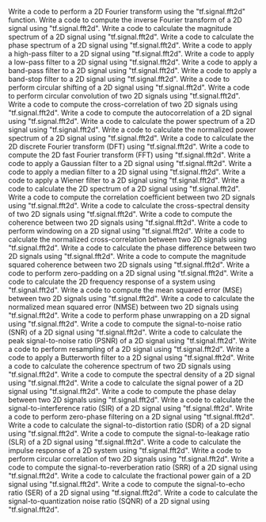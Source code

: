 Write a code to perform a 2D Fourier transform using the "tf.signal.fft2d" function.
Write a code to compute the inverse Fourier transform of a 2D signal using "tf.signal.fft2d".
Write a code to calculate the magnitude spectrum of a 2D signal using "tf.signal.fft2d".
Write a code to calculate the phase spectrum of a 2D signal using "tf.signal.fft2d".
Write a code to apply a high-pass filter to a 2D signal using "tf.signal.fft2d".
Write a code to apply a low-pass filter to a 2D signal using "tf.signal.fft2d".
Write a code to apply a band-pass filter to a 2D signal using "tf.signal.fft2d".
Write a code to apply a band-stop filter to a 2D signal using "tf.signal.fft2d".
Write a code to perform circular shifting of a 2D signal using "tf.signal.fft2d".
Write a code to perform circular convolution of two 2D signals using "tf.signal.fft2d".
Write a code to compute the cross-correlation of two 2D signals using "tf.signal.fft2d".
Write a code to compute the autocorrelation of a 2D signal using "tf.signal.fft2d".
Write a code to calculate the power spectrum of a 2D signal using "tf.signal.fft2d".
Write a code to calculate the normalized power spectrum of a 2D signal using "tf.signal.fft2d".
Write a code to calculate the 2D discrete Fourier transform (DFT) using "tf.signal.fft2d".
Write a code to compute the 2D fast Fourier transform (FFT) using "tf.signal.fft2d".
Write a code to apply a Gaussian filter to a 2D signal using "tf.signal.fft2d".
Write a code to apply a median filter to a 2D signal using "tf.signal.fft2d".
Write a code to apply a Wiener filter to a 2D signal using "tf.signal.fft2d".
Write a code to calculate the 2D spectrum of a 2D signal using "tf.signal.fft2d".
Write a code to compute the correlation coefficient between two 2D signals using "tf.signal.fft2d".
Write a code to calculate the cross-spectral density of two 2D signals using "tf.signal.fft2d".
Write a code to compute the coherence between two 2D signals using "tf.signal.fft2d".
Write a code to perform windowing on a 2D signal using "tf.signal.fft2d".
Write a code to calculate the normalized cross-correlation between two 2D signals using "tf.signal.fft2d".
Write a code to calculate the phase difference between two 2D signals using "tf.signal.fft2d".
Write a code to compute the magnitude squared coherence between two 2D signals using "tf.signal.fft2d".
Write a code to perform zero-padding on a 2D signal using "tf.signal.fft2d".
Write a code to calculate the 2D frequency response of a system using "tf.signal.fft2d".
Write a code to compute the mean squared error (MSE) between two 2D signals using "tf.signal.fft2d".
Write a code to calculate the normalized mean squared error (NMSE) between two 2D signals using "tf.signal.fft2d".
Write a code to perform phase unwrapping on a 2D signal using "tf.signal.fft2d".
Write a code to compute the signal-to-noise ratio (SNR) of a 2D signal using "tf.signal.fft2d".
Write a code to calculate the peak signal-to-noise ratio (PSNR) of a 2D signal using "tf.signal.fft2d".
Write a code to perform resampling of a 2D signal using "tf.signal.fft2d".
Write a code to apply a Butterworth filter to a 2D signal using "tf.signal.fft2d".
Write a code to calculate the coherence spectrum of two 2D signals using "tf.signal.fft2d".
Write a code to compute the spectral density of a 2D signal using "tf.signal.fft2d".
Write a code to calculate the signal power of a 2D signal using "tf.signal.fft2d".
Write a code to compute the phase delay between two 2D signals using "tf.signal.fft2d".
Write a code to calculate the signal-to-interference ratio (SIR) of a 2D signal using "tf.signal.fft2d".
Write a code to perform zero-phase filtering on a 2D signal using "tf.signal.fft2d".
Write a code to calculate the signal-to-distortion ratio (SDR) of a 2D signal using "tf.signal.fft2d".
Write a code to compute the signal-to-leakage ratio (SLR) of a 2D signal using "tf.signal.fft2d".
Write a code to calculate the impulse response of a 2D system using "tf.signal.fft2d".
Write a code to perform circular correlation of two 2D signals using "tf.signal.fft2d".
Write a code to compute the signal-to-reverberation ratio (SRR) of a 2D signal using "tf.signal.fft2d".
Write a code to calculate the fractional power gain of a 2D signal using "tf.signal.fft2d".
Write a code to compute the signal-to-echo ratio (SER) of a 2D signal using "tf.signal.fft2d".
Write a code to calculate the signal-to-quantization noise ratio (SQNR) of a 2D signal using "tf.signal.fft2d".